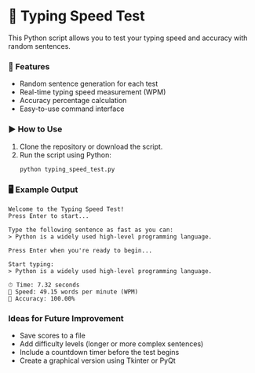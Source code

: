 # 🚀  Typing Speed Test 
This Python script allows you to test your typing speed and accuracy with random sentences.

### 🚀 Features

- Random sentence generation for each test
- Real-time typing speed measurement (WPM)
- Accuracy percentage calculation
- Easy-to-use command interface

### ▶️ How to Use

1. Clone the repository or download the script.
2. Run the script using Python:
   ```bash
   python typing_speed_test.py

### 🖥 Example Output

```
Welcome to the Typing Speed Test!
Press Enter to start...

Type the following sentence as fast as you can:
> Python is a widely used high-level programming language.

Press Enter when you're ready to begin...

Start typing:
> Python is a widely used high-level programming language.

⏱ Time: 7.32 seconds
💨 Speed: 49.15 words per minute (WPM)
🎯 Accuracy: 100.00%
```

###  Ideas for Future Improvement
* Save scores to a file
* Add difficulty levels (longer or more complex sentences)
* Include a countdown timer before the test begins
* Create a graphical version using Tkinter or PyQt
